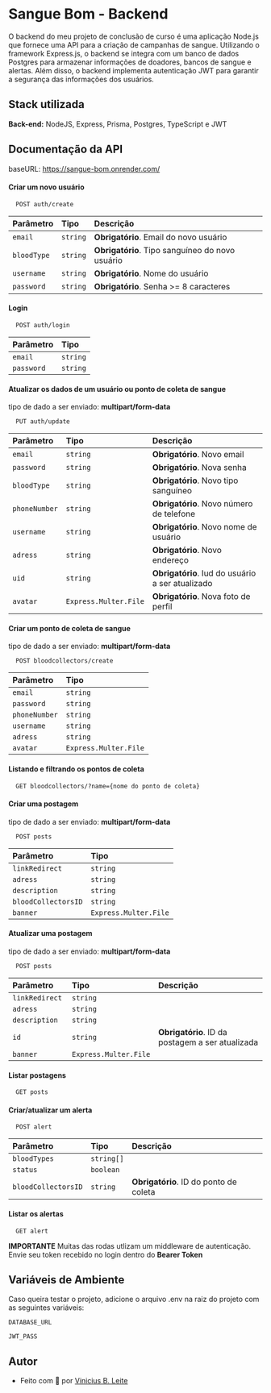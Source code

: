 
# Sangue Bom - Backend

O backend do meu projeto de conclusão de curso é uma aplicação Node.js que fornece uma API para a criação de campanhas de sangue. Utilizando o framework Express.js, o backend se integra com um banco de dados Postgres para armazenar informações de doadores, bancos de sangue e alertas. Além disso, o backend implementa autenticação JWT para garantir a segurança das informações dos usuários.


## Stack utilizada


**Back-end:** NodeJS, Express, Prisma, Postgres, TypeScript e JWT


## Documentação da API
baseURL: https://sangue-bom.onrender.com/

#### Criar um novo usuário

```http
  POST auth/create
```

| Parâmetro   | Tipo       | Descrição                           |
| :---------- | :--------- | :---------------------------------- |
| `email` | `string` | **Obrigatório**. Email do novo usuário |
| `bloodType` | `string` | **Obrigatório**. Tipo sanguíneo do novo usuário |
| `username` | `string` | **Obrigatório**. Nome do usuário |
| `password` | `string` | **Obrigatório**. Senha >= 8 caracteres |

#### Login

```http
  POST auth/login
```

| Parâmetro   | Tipo       |
| :---------- | :---------  |
| `email`      | `string` | 
| `password`      | `string` | 




#### Atualizar os dados de um usuário ou ponto de coleta de sangue
tipo de dado a ser enviado: **multipart/form-data**

```http
  PUT auth/update
```

| Parâmetro   | Tipo       | Descrição                                   |
| :---------- | :--------- | :------------------------------------------ |
| `email`      | `string` | **Obrigatório**. Novo email  |
| `password`      | `string` | **Obrigatório**. Nova senha |
| `bloodType`      | `string` | **Obrigatório**. Novo tipo sanguíneo |
| `phoneNumber`      | `string` | **Obrigatório**. Novo número de telefone |
| `username`      | `string` | **Obrigatório**. Novo nome de usuário |
| `adress`      | `string` | **Obrigatório**. Novo endereço|
| `uid`      | `string` | **Obrigatório**. Iud do usuário a ser atualizado|
| `avatar`      | `Express.Multer.File` | **Obrigatório**. Nova foto de perfil|


#### Criar um ponto de coleta de sangue
tipo de dado a ser enviado: **multipart/form-data**

```http
  POST bloodcollectors/create
```

| Parâmetro   | Tipo       |
| :---------- | :---------  |
| `email`      | `string` | 
| `password`      | `string` | 
| `phoneNumber`      | `string` | 
| `username`      | `string` | 
| `adress`      | `string` |
| `avatar`      | `Express.Multer.File` | 

#### Listando e filtrando os pontos de coleta

```http
  GET bloodcollectors/?name={nome do ponto de coleta}
```

#### Criar uma postagem
tipo de dado a ser enviado: **multipart/form-data**

```http
  POST posts
```

| Parâmetro   | Tipo       |
| :---------- | :---------  |
| `linkRedirect `      | `string` | 
| `adress`      | `string` | 
| `description`      | `string` | 
| `bloodCollectorsID`      | `string` | 
| `banner`      | `Express.Multer.File` | 

#### Atualizar uma postagem
tipo de dado a ser enviado: **multipart/form-data**

```http
  POST posts
```

| Parâmetro   | Tipo       | Descrição |
| :---------- | :---------  | :--------- |
| `linkRedirect `      | `string` | 
| `adress`      | `string` | 
| `description`      | `string` | 
| `id`      | `string` | **Obrigatório**. ID da postagem a ser atualizada
| `banner`      | `Express.Multer.File` | 

#### Listar postagens

```http
  GET posts
```


#### Criar/atualizar um alerta

```http
  POST alert
```

| Parâmetro   | Tipo       | Descrição |
| :---------- | :---------  | :--------- |
| `bloodTypes `      | `string[]` | 
| `status`      | `boolean` | 
| `bloodCollectorsID`      | `string` | **Obrigatório**. ID do ponto de coleta

#### Listar os alertas

```http
  GET alert
```

**IMPORTANTE** Muitas das rodas utlizam um middleware de autenticação. Envie seu token recebido no login dentro do **Bearer Token**


## Variáveis de Ambiente

Caso queira testar o projeto, adicione o arquivo .env na raiz do projeto com as seguintes variáveis:

`DATABASE_URL`

`JWT_PASS`


## Autor

- Feito com 🧡 por [Vinicius B. Leite](https://www.linkedin.com/in/vinicius-b-leite/)

